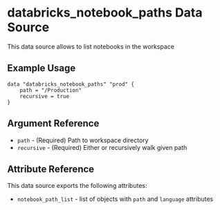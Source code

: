 # databricks_notebook_paths Data Source

This data source allows to list notebooks in the workspace

## Example Usage

```hcl
data "databricks_notebook_paths" "prod" {
    path = "/Production"
    recursive = true
}
```

## Argument Reference

* `path` - (Required) Path to workspace directory
* `recursive` - (Required) Either or recursively walk given path

## Attribute Reference

This data source exports the following attributes:

* `notebook_path_list` - list of objects with `path` and `language` attributes
